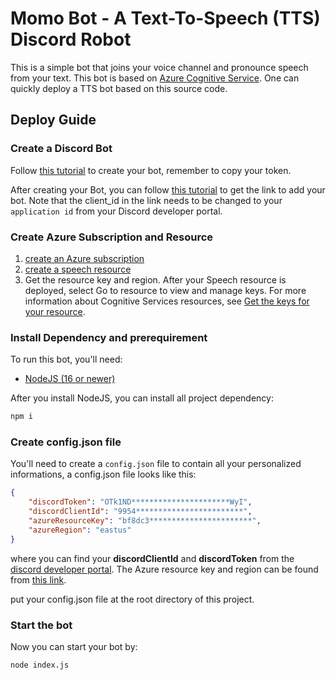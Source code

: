 # Momo Bot - A Text-To-Speech (TTS) Discord Robot
This is a simple bot that joins your voice channel and pronounce speech from your text. This bot is based on [Azure Cognitive Service](https://azure.microsoft.com/en-us/services/cognitive-services/#overview). One can quickly deploy a TTS bot based on this source code.

## Deploy Guide
### Create a Discord Bot
Follow [this tutorial](https://discordjs.guide/preparations/setting-up-a-bot-application.html#creating-your-bot) to create your bot, remember to copy your token.

After creating your Bot, you can follow [this tutorial](https://v12.discordjs.guide/preparations/adding-your-bot-to-servers.html#bot-invite-links) to get the link to add your bot. Note that the client_id in the link needs to be changed to your `application id` from your Discord developer portal.

### Create Azure Subscription and Resource
1. [create an Azure subscription](https://azure.microsoft.com/en-us/free/cognitive-services/)
2.  [create a speech resource](https://portal.azure.com/#create/Microsoft.CognitiveServicesSpeechServices)
3.  Get the resource key and region. After your Speech resource is deployed, select Go to resource to view and manage keys. For more information about Cognitive Services resources, see [Get the keys for your resource](https://docs.microsoft.com/en-us/azure/cognitive-services/cognitive-services-apis-create-account?tabs=multiservice%2Cwindows#get-the-keys-for-your-resource).

### Install Dependency and prerequirement
To run this bot, you'll need:
- [NodeJS (16 or newer)](https://nodejs.org/)

After you install NodeJS, you can install all project dependency:
```bash
npm i
``` 

### Create config.json file
You'll need to create a `config.json` file to contain all your personalized informations, a config.json file looks like this:
```json
{
    "discordToken": "OTk1ND**********************WyI",
    "discordClientId": "9954************************",
    "azureResourceKey": "bf8dc3***********************",
    "azureRegion": "eastus"
}
```
where you can find your **discordClientId** and **discordToken** from the [discord developer portal](https://discord.com/developers). The Azure resource key and region can be found from [this link](https://docs.microsoft.com/en-us/azure/cognitive-services/cognitive-services-apis-create-account?tabs=multiservice%2Cwindows#get-the-keys-for-your-resource).

put your config.json file at the root directory of this project.

### Start the bot
Now you can start your bot by:
```bash
node index.js
```